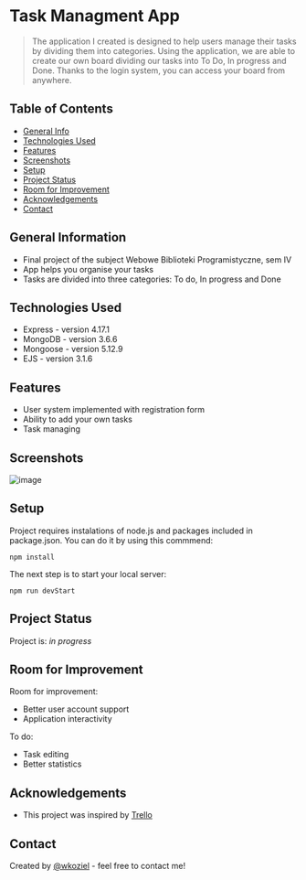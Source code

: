 # Task Managment App
> The application I created is designed to help users manage their tasks by dividing them into categories. Using the application, we are able to create our own board dividing our tasks into To Do, In progress and Done. Thanks to the login system, you can access your board from anywhere. 

## Table of Contents
* [General Info](#general-information)
* [Technologies Used](#technologies-used)
* [Features](#features)
* [Screenshots](#screenshots)
* [Setup](#setup)
* [Project Status](#project-status)
* [Room for Improvement](#room-for-improvement)
* [Acknowledgements](#acknowledgements)
* [Contact](#contact)
<!-- * [License](#license) -->


## General Information
- Final project of the subject Webowe Biblioteki Programistyczne, sem IV
- App helps you organise your tasks
- Tasks are divided into three categories: To do, In progress and Done


## Technologies Used
- Express - version 4.17.1
- MongoDB - version 3.6.6
- Mongoose - version 5.12.9
- EJS - version 3.1.6


## Features
- User system implemented with registration form
- Ability to add your own tasks
- Task managing

## Screenshots
![image](https://user-images.githubusercontent.com/44378819/121866842-9d235f80-ccff-11eb-8b65-0587dc2da8dd.png)


## Setup
Project requires instalations of node.js and packages included in package.json. You can do it by using this commmend:
```
npm install
```

The next step is to start your local server:
```
npm run devStart
```


## Project Status
Project is: _in progress_ 


## Room for Improvement

Room for improvement:
- Better user account support
- Application interactivity

To do:
- Task editing
- Better statistics


## Acknowledgements
- This project was inspired by [Trello](https://trello.com/pl)


## Contact
Created by [@wkoziel](https://github.com/wkoziel) - feel free to contact me!
